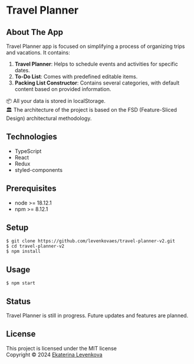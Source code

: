 # Travel Planner

## About The App
Travel Planner app is focused on simplifying a process of organizing trips and vacations.
It contains:
1) **Travel Planner**: Helps to schedule events and activities for specific dates.
2) **To-Do List**: Comes with predefined editable items.
3) **Packing List Constructor**: Contains several categories, with default content based on provided information.

📦 All your data is stored in localStorage.<br>
🏛️ The architecture of the project is based on the FSD (Feature-Sliced Design) architectural methodology.<br>

## Technologies
- TypeScript<br>
- React<br>
- Redux<br>
- styled-components<br>

## Prerequisites
- node >= 18.12.1
- npm >= 8.12.1

## Setup
    $ git clone https://github.com/levenkovaes/travel-planner-v2.git
    $ cd travel-planner-v2
    $ npm install

## Usage
    $ npm start

## Status
Travel Planner is still in progress. Future updates and features are planned.

## License
This project is licensed under the MIT license <br> 
Copyright © 2024 [Ekaterina Levenkova](https://github.com/levenkovaes)
